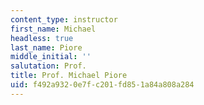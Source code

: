 ```yaml
---
content_type: instructor
first_name: Michael
headless: true
last_name: Piore
middle_initial: ''
salutation: Prof.
title: Prof. Michael Piore
uid: f492a932-0e7f-c201-fd85-1a84a808a284
---
```

